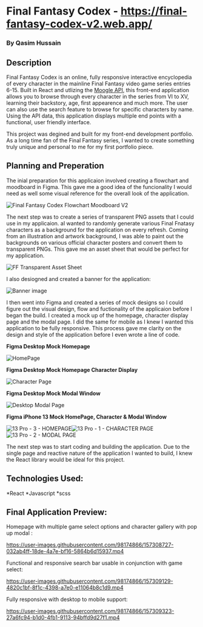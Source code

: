 # Final Fantasy Codex - https://final-fantasy-codex-v2.web.app/

### By Qasim Hussain

## Description

Final Fantasy Codex is an online, fully responsive interactive encyclopedia of every character in the mainline Final Fantasy video game series entries 6-15. Built in React and utlizing the [Moogle API](https://www.moogleapi.com/), this front-end application allows you to browse through every character in the series from VI to XV, learning their backstory, age, first appearence and much more. The user can also use the search feature to browse for specific characters by name. Using the API data, this application displays multiple end points with a functional, user friendly interface.

This project was degined and built for my front-end development portfolio. As a long time fan of the Final Fantasy series, I wanted to create something truly unique and personal to me for my first portfolio piece.

## Planning and Preperation

The inial preparation for this applicaion involved creating a flowchart and moodboard in Figma. This gave me a good idea of the funcionality I would need as well some visual reference for the overall look of the application.



![Final Fantasy Codex Flowchart   Moodboard V2](https://user-images.githubusercontent.com/98174866/157287855-a51f4114-ad73-4aa4-a12e-298f2dfe6d35.jpg)


The next step was to create a series of transparent PNG assets that I could use in my applicaion. aI wanted to randomly generate various Final Fnatasy characters as a background for the application on every refresh. Coming from an illustration and artwork background, I was able to paint out the backgrounds on various official character posters and convert them to transparent PNGs. This gave me an asset sheet that would be perfect for my application.


![FF Transparent Asset Sheet](https://user-images.githubusercontent.com/98174866/157290174-1bdef332-450d-48b1-9369-2db8ab498fe0.png)



I also desiogned and created a banner for the application:


![Banner image](https://user-images.githubusercontent.com/98174866/157288164-8adad508-ba7f-4f35-9961-1936effeb1e8.jpg)


I then went into Figma and created a series of mock designs so I could figure out the visual design, flow and fuctionality of the applicaion before I began the build. I created a mock up of the homepage, character display page and the modal page. I did the same for mobile as I knew I wanted this application to be fully responsive. This process gave me  clarity on the design and style of the application before I even wrote a line of code.



**Figma Desktop Mock Homepage**

![HomePage](https://user-images.githubusercontent.com/98174866/157289018-fa011dfa-fd98-47c1-a124-dbe9d876755c.jpg)


**Figma Desktop Mock Homepage Character Display**

![Character Page](https://user-images.githubusercontent.com/98174866/157289055-a21be0b8-3a41-4c86-9fb0-8ce02813fb14.jpg)

**Figma Desktop Mock Modal Window**

![Desktop Modal Page](https://user-images.githubusercontent.com/98174866/157289167-8e23bda1-ed1b-45e3-8eda-2033d8ad8a2a.jpg)


**Figma iPhone 13 Mock HomePage, Character & Modal Window**

![13 Pro - 3 - HOMEPAGE](https://user-images.githubusercontent.com/98174866/157290213-6bfaef1d-2ef9-464f-8cf0-19023154d9de.jpg)![13 Pro - 1 - CHARACTER PAGE](https://user-images.githubusercontent.com/98174866/157290226-05ab657e-d0f6-4544-93df-90412ec5f0fb.jpg)![13 Pro - 2 - MODAL PAGE](https://user-images.githubusercontent.com/98174866/157290237-3217e607-5aee-4e0f-af96-bc62a6b9d4b7.jpg)


The next step was to start coding and building the application. Due to the single page and reactive nature of the application I wanted to build, I knew the React library would be ideal for this project.

## Technologies Used:

*React
*Javascript
*scss

## Final Application Preview:

Homepage with multiple game select options and character gallery with pop up modal :

https://user-images.githubusercontent.com/98174866/157308727-032ab4ff-18de-4a7e-bf16-5864b6d15937.mp4

Functional and responsive search bar usable in conjunction with game select:

https://user-images.githubusercontent.com/98174866/157309129-4820c1bf-8f1c-4398-a7e0-e11064b8c1d9.mp4

Fully responsive with desktop to mobile support:

https://user-images.githubusercontent.com/98174866/157309323-27a6fc94-b1d0-4fb1-9113-94bffd9d27f1.mp4
